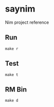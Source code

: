 # saynim
Nim project reference

## Run
```
make r
```

## Test
```
make t
```

## RM Bin
```
make d
```